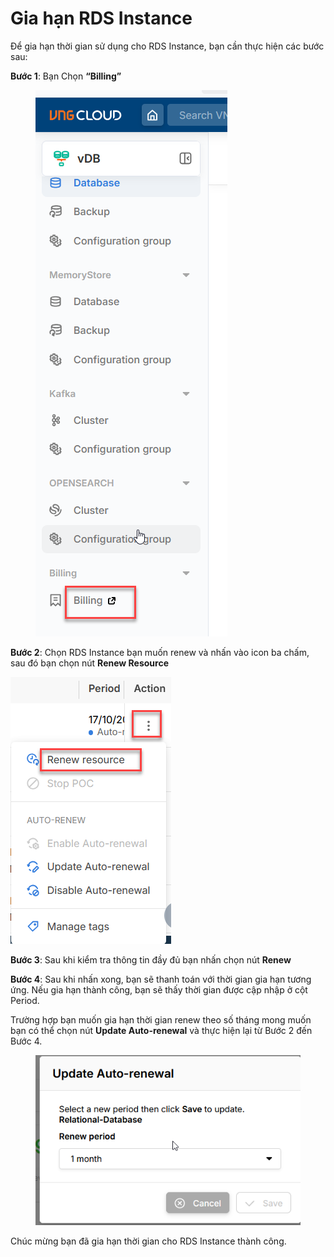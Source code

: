 # Gia hạn RDS Instance

Để gia hạn thời gian sử dụng cho RDS Instance, bạn cần thực hiện các bước sau:

**Bước 1**: Bạn Chọn **“Billing”**

<figure><img src="../../.gitbook/assets/image (1134).png" alt=""><figcaption></figcaption></figure>

**Bước 2**: Chọn RDS Instance bạn muốn renew và nhấn vào icon ba chấm, sau đó bạn chọn nút **Renew Resource**

![](<../../.gitbook/assets/image (1139).png>)

**Bước 3**: Sau khi kiểm tra thông tin đầy đủ bạn nhấn chọn nút **Renew**

**Bước 4**: Sau khi nhấn xong, bạn sẽ thanh toán với thời gian gia hạn tương ứng. Nếu gia hạn thành công, bạn sẽ thấy thời gian được cập nhập ở cột Period.

Trường hợp bạn muốn gia hạn thời gian renew theo số tháng mong muốn bạn có thể chọn nút **Update Auto-renewal** và thực hiện lại từ Bước 2 đến Bước 4.

<figure><img src="../../.gitbook/assets/image (1136).png" alt=""><figcaption></figcaption></figure>

Chúc mừng bạn đã gia hạn thời gian cho RDS Instance thành công.
